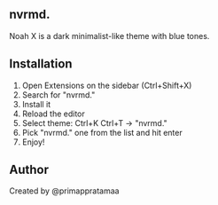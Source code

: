 ## nvrmd.

Noah X is a dark minimalist-like theme with blue tones.

## Installation
1. Open Extensions on the sidebar (Ctrl+Shift+X)
2. Search for "nvrmd."
3. Install it
4. Reload the editor
5. Select theme: Ctrl+K Ctrl+T → "nvrmd."
6. Pick "nvrmd." one from the list and hit enter
7. Enjoy!

## Author
Created by @primappratamaa
